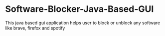 # Software-Blocker-Java-Based-GUI
This java based gui application helps user to block or unblock any software like brave, firefox and spotify

